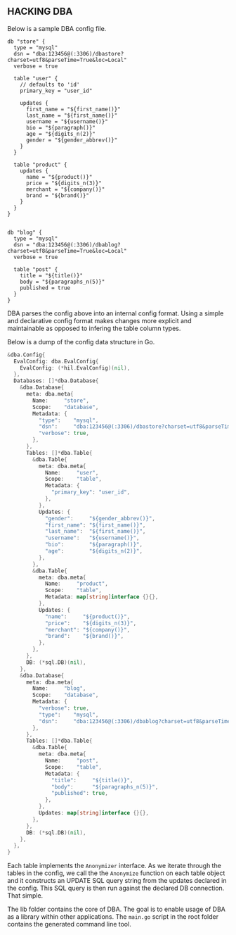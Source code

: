 ## HACKING DBA

Below is a sample DBA config file.

```hcl
db "store" {
  type = "mysql"
  dsn = "dba:123456@(:3306)/dbastore?charset=utf8&parseTime=True&loc=Local"
  verbose = true

  table "user" {
    // defaults to 'id'
    primary_key = "user_id"

    updates {
      first_name = "${first_name()}"
      last_name = "${first_name()}"
      username = "${username()}"
      bio = "${paragraph()}"
      age = "${digits_n(2)}"
      gender = "${gender_abbrev()}"
    }
  }

  table "product" {
    updates {
      name = "${product()}"
      price = "${digits_n(3)}"
      merchant = "${company()}"
      brand = "${brand()}"
    }
  }
}


db "blog" {
  type = "mysql"
  dsn = "dba:123456@(:3306)/dbablog?charset=utf8&parseTime=True&loc=Local"
  verbose = true

  table "post" {
    title = "${title()}"
    body = "${paragraphs_n(5)}"
    published = true
  }
}
```

DBA parses the config above into an internal config format. Using a simple and declarative config format makes changes more explicit and maintainable as opposed to infering the table column types.

Below is a dump of the config data structure in Go.

```go
&dba.Config{
  EvalConfig: dba.EvalConfig{
    EvalConfig: (*hil.EvalConfig)(nil),
  },
  Databases: []*dba.Database{
    &dba.Database{
      meta: dba.meta{
        Name:     "store",
        Scope:    "database",
        Metadata: {
          "type":    "mysql",
          "dsn":     "dba:123456@(:3306)/dbastore?charset=utf8&parseTime=True&loc=Local",
          "verbose": true,
        },
      },
      Tables: []*dba.Table{
        &dba.Table{
          meta: dba.meta{
            Name:     "user",
            Scope:    "table",
            Metadata: {
              "primary_key": "user_id",
            },
          },
          Updates: {
            "gender":     "${gender_abbrev()}",
            "first_name": "${first_name()}",
            "last_name":  "${first_name()}",
            "username":   "${username()}",
            "bio":        "${paragraph()}",
            "age":        "${digits_n(2)}",
          },
        },
        &dba.Table{
          meta: dba.meta{
            Name:     "product",
            Scope:    "table",
            Metadata: map[string]interface {}{},
          },
          Updates: {
            "name":     "${product()}",
            "price":    "${digits_n(3)}",
            "merchant": "${company()}",
            "brand":    "${brand()}",
          },
        },
      },
      DB: (*sql.DB)(nil),
    },
    &dba.Database{
      meta: dba.meta{
        Name:     "blog",
        Scope:    "database",
        Metadata: {
          "verbose": true,
          "type":    "mysql",
          "dsn":     "dba:123456@(:3306)/dbablog?charset=utf8&parseTime=True&loc=Local",
        },
      },
      Tables: []*dba.Table{
        &dba.Table{
          meta: dba.meta{
            Name:     "post",
            Scope:    "table",
            Metadata: {
              "title":     "${title()}",
              "body":      "${paragraphs_n(5)}",
              "published": true,
            },
          },
          Updates: map[string]interface {}{},
        },
      },
      DB: (*sql.DB)(nil),
    },
  },
}
```

Each table implements the `Anonymizer` interface. As we iterate through the tables in the config, we call the the `Anonymize` function on each table object and it constructs an UPDATE SQL query string from the updates declared in the config. This SQL query is then run against the declared DB connection. That simple.

The lib folder contains the core of DBA. The goal is to enable usage of DBA as a library within other applications. The `main.go` script in the root folder contains the generated command line tool.
